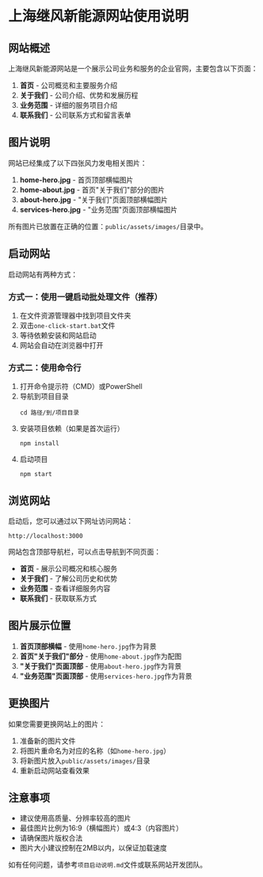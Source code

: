 # 上海继风新能源网站使用说明

## 网站概述

上海继风新能源网站是一个展示公司业务和服务的企业官网，主要包含以下页面：

1. **首页** - 公司概览和主要服务介绍
2. **关于我们** - 公司介绍、优势和发展历程
3. **业务范围** - 详细的服务项目介绍
4. **联系我们** - 公司联系方式和留言表单

## 图片说明

网站已经集成了以下四张风力发电相关图片：

1. **home-hero.jpg** - 首页顶部横幅图片
2. **home-about.jpg** - 首页"关于我们"部分的图片
3. **about-hero.jpg** - "关于我们"页面顶部横幅图片
4. **services-hero.jpg** - "业务范围"页面顶部横幅图片

所有图片已放置在正确的位置：`public/assets/images/`目录中。

## 启动网站

启动网站有两种方式：

### 方式一：使用一键启动批处理文件（推荐）

1. 在文件资源管理器中找到项目文件夹
2. 双击`one-click-start.bat`文件
3. 等待依赖安装和网站启动
4. 网站会自动在浏览器中打开

### 方式二：使用命令行

1. 打开命令提示符（CMD）或PowerShell
2. 导航到项目目录
   ```
   cd 路径/到/项目目录
   ```
3. 安装项目依赖（如果是首次运行）
   ```
   npm install
   ```
4. 启动项目
   ```
   npm start
   ```

## 浏览网站

启动后，您可以通过以下网址访问网站：
```
http://localhost:3000
```

网站包含顶部导航栏，可以点击导航到不同页面：

- **首页** - 展示公司概况和核心服务
- **关于我们** - 了解公司历史和优势
- **业务范围** - 查看详细服务内容
- **联系我们** - 获取联系方式

## 图片展示位置

1. **首页顶部横幅** - 使用`home-hero.jpg`作为背景
2. **首页"关于我们"部分** - 使用`home-about.jpg`作为配图
3. **"关于我们"页面顶部** - 使用`about-hero.jpg`作为背景
4. **"业务范围"页面顶部** - 使用`services-hero.jpg`作为背景

## 更换图片

如果您需要更换网站上的图片：

1. 准备新的图片文件
2. 将图片重命名为对应的名称（如`home-hero.jpg`）
3. 将新图片放入`public/assets/images/`目录
4. 重新启动网站查看效果

## 注意事项

- 建议使用高质量、分辨率较高的图片
- 最佳图片比例为16:9（横幅图片）或4:3（内容图片）
- 请确保图片版权合法
- 图片大小建议控制在2MB以内，以保证加载速度

如有任何问题，请参考`项目启动说明.md`文件或联系网站开发团队。 